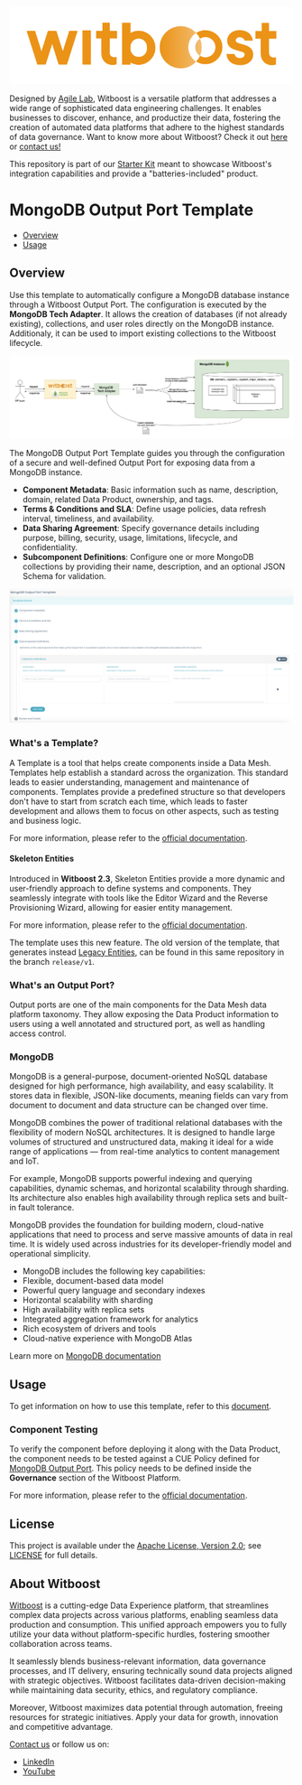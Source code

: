 <p align="center">
    <a href="https://www.agilelab.it/witboost">
        <img src="docs/img/witboost_logo.svg" alt="witboost" width=600 >
    </a>
</p>

Designed by [Agile Lab](https://www.agilelab.it/), Witboost is a versatile platform that addresses a wide range of sophisticated data engineering challenges. It enables businesses to discover, enhance, and productize their data, fostering the creation of automated data platforms that adhere to the highest standards of data governance. Want to know more about Witboost? Check it out [here](https://witboost.com/) or [contact us!](https://witboost.com/contact-us)

This repository is part of our [Starter Kit](https://github.com/agile-lab-dev/witboost-starter-kit) meant to showcase Witboost's integration capabilities and provide a "batteries-included" product.


# MongoDB Output Port Template

- [Overview](#overview)
- [Usage](#usage)


## Overview

Use this template to automatically configure a MongoDB database instance through a Witboost Output Port. The configuration is executed by the **MongoDB Tech Adapter**. It allows the creation of databases (if not already existing), collections, and user roles directly on the MongoDB instance. Additionaly, it can be used to import existing collections to the Witboost lifecycle.

![MongoDB-TA-architecture](docs/img/mongodb-TA-architecture.png)

The MongoDB Output Port Template guides you through the configuration of a secure and well-defined Output Port for exposing data from a MongoDB instance.

- **Component Metadata**: Basic information such as name, description, domain, related Data Product, ownership, and tags.
- **Terms & Conditions and SLA**: Define usage policies, data refresh interval, timeliness, and availability.
- **Data Sharing Agreement**: Specify governance details including purpose, billing, security, usage, limitations, lifecycle, and confidentiality.
- **Subcomponent Definitions**: Configure one or more MongoDB collections by providing their name, description, and an optional JSON Schema for validation.

![Output Port Provisioning](docs/img/example_template.png)

### What's a Template?

A Template is a tool that helps create components inside a Data Mesh. Templates help establish a standard across the organization. This standard leads to easier understanding, management and maintenance of components. Templates provide a predefined structure so that developers don't have to start from scratch each time, which leads to faster development and allows them to focus on other aspects, such as testing and business logic.

For more information, please refer to the [official documentation](https://docs.witboost.com/docs/p1_user/p6_advanced/p6_1_templates#getting-started).

#### Skeleton Entities

Introduced in **Witboost 2.3**, Skeleton Entities provide a more dynamic and user-friendly approach to define systems and components. They seamlessly integrate with tools like the Editor Wizard and the Reverse Provisioning Wizard, allowing for easier entity management.

For more information, please refer to the [official documentation](https://docs.witboost.com/docs/p3_tech/p12_catalog/p12_2_skeleton_entities).

The template uses this new feature. The old version of the template, that generates instead [Legacy Entities](https://docs.witboost.com/docs/p3_tech/p12_catalog/p12_2_skeleton_entities/#skeleton-vs-legacy-entities), can be found in this same repository in the branch `release/v1`.

### What's an Output Port?

Output ports are one of the main components for the Data Mesh data platform taxonomy. They allow exposing the Data Product information to users using a well annotated and structured port, as well as handling access control.


### MongoDB

MongoDB is a general-purpose, document-oriented NoSQL database designed for high performance, high availability, and easy scalability. It stores data in flexible, JSON-like documents, meaning fields can vary from document to document and data structure can be changed over time.

MongoDB combines the power of traditional relational databases with the flexibility of modern NoSQL architectures. It is designed to handle large volumes of structured and unstructured data, making it ideal for a wide range of applications — from real-time analytics to content management and IoT.

For example, MongoDB supports powerful indexing and querying capabilities, dynamic schemas, and horizontal scalability through sharding. Its architecture also enables high availability through replica sets and built-in fault tolerance.

MongoDB provides the foundation for building modern, cloud-native applications that need to process and serve massive amounts of data in real time. It is widely used across industries for its developer-friendly model and operational simplicity.

- MongoDB includes the following key capabilities:
- Flexible, document-based data model
- Powerful query language and secondary indexes
- Horizontal scalability with sharding
- High availability with replica sets
- Integrated aggregation framework for analytics
- Rich ecosystem of drivers and tools
- Cloud-native experience with MongoDB Atlas

Learn more on [MongoDB documentation](https://www.mongodb.com/docs/)

## Usage

To get information on how to use this template, refer to this [document](./docs/index.md).


### Component Testing

To verify the component before deploying it along with the Data Product, the component needs to be tested against a CUE Policy defined for [MongoDB Output Port](./policies/mongodb.cue). This policy needs to be defined inside the **Governance** section of the Witboost Platform.

For more information, please refer to the [official documentation](https://docs.witboost.com/docs/p1_user/p5_managing_policies/p5_1_overview/).


## License

This project is available under the [Apache License, Version 2.0](https://opensource.org/licenses/Apache-2.0); see [LICENSE](LICENSE) for full details.



## About Witboost

[Witboost](https://witboost.com/) is a cutting-edge Data Experience platform, that streamlines complex data projects across various platforms, enabling seamless data production and consumption. This unified approach empowers you to fully utilize your data without platform-specific hurdles, fostering smoother collaboration across teams.

It seamlessly blends business-relevant information, data governance processes, and IT delivery, ensuring technically sound data projects aligned with strategic objectives. Witboost facilitates data-driven decision-making while maintaining data security, ethics, and regulatory compliance.

Moreover, Witboost maximizes data potential through automation, freeing resources for strategic initiatives. Apply your data for growth, innovation and competitive advantage.

[Contact us](https://witboost.com/contact-us) or follow us on:

- [LinkedIn](https://www.linkedin.com/showcase/witboost/)
- [YouTube](https://www.youtube.com/@witboost-platform)

